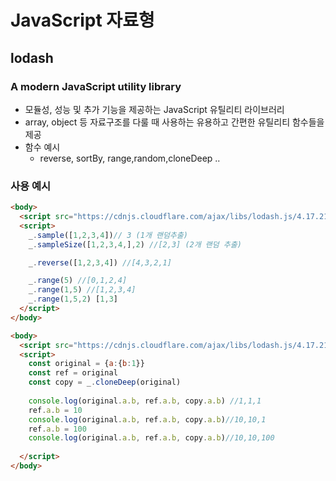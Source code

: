 # JavaScript 자료형

## lodash

### A modern JavaScript utility library

- 모듈성, 성능 및 추가 기능을 제공하는 JavaScript 유틸리티 라이브러리
- array, object 등 자료구조를 다룰 때 사용하는 유용하고 간편한 유틸리티 함수들을 제공
- 함수 예시
  - reverse, sortBy, range,random,cloneDeep ..

### 사용 예시

```html
<body>
  <script src="https://cdnjs.cloudflare.com/ajax/libs/lodash.js/4.17.21/lodash.min.js" integrity="sha512-WFN04846sdKMIP5LKNphMaWzU7YpMyCU245etK3g/2ARYbPK9Ub18eG+ljU96qKRCWh+quCY7yefSmlkQw1ANQ==" crossorigin="anonymous" referrerpolicy="no-referrer"></script>
  <script>
    _.sample([1,2,3,4])// 3 (1개 랜덤추출)
    _.sampleSize([1,2,3,4,],2) //[2,3] (2개 랜덤 추출)

    _.reverse([1,2,3,4]) //[4,3,2,1]

    _.range(5) //[0,1,2,4]
    _.range(1,5) //[1,2,3,4]
    _.range(1,5,2) [1,3]
  </script>
</body>
```



```html
<body>
  <script src="https://cdnjs.cloudflare.com/ajax/libs/lodash.js/4.17.21/lodash.min.js" integrity="sha512-WFN04846sdKMIP5LKNphMaWzU7YpMyCU245etK3g/2ARYbPK9Ub18eG+ljU96qKRCWh+quCY7yefSmlkQw1ANQ==" crossorigin="anonymous" referrerpolicy="no-referrer"></script>
  <script>
    const original = {a:{b:1}}
    const ref = original
    const copy = _.cloneDeep(original)
    
    console.log(original.a.b, ref.a.b, copy.a.b) //1,1,1
    ref.a.b = 10
    console.log(original.a.b, ref.a.b, copy.a.b)//10,10,1
    ref.a.b = 100
    console.log(original.a.b, ref.a.b, copy.a.b)//10,10,100
    
  </script>
</body>
```

